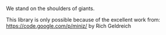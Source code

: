 We stand on the shoulders of giants.

This library is only possible because of the excellent work from:
https://code.google.com/p/miniz/ by Rich Geldreich
